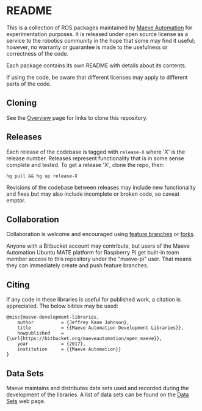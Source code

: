 # README #

This is a collection of ROS packages maintained by [Maeve Automation](https://maeveautomation.com) for
experimentation purposes. It is released under open source license as a service
to the robotics community in the hope that some may find it useful; however, no
warranty or guarantee is made to the usefulness or correctness of the code. 

Each package contains its own README with details about its contents.

If using the code, be aware that different licenses may apply to different parts
of the code.

## Cloning ##

See the [Overview](https://bitbucket.org/maeveautomation/open_maeve/overview)
page for links to clone this repository.

## Releases ##

Each release of the codebase is tagged with `release-X` where 'X' is the
release number. Releases represent functionality that is in some sense complete
and tested. To get a release 'X', clone the repo, then:

    hg pull && hg up release-X

Revisions of the codebase between releases may include new functionality and
fixes but may also include incomplete or broken code, so caveat emptor.

## Collaboration ##

Collaboration is welcome and encouraged using [feature branches](https://www.atlassian.com/git/tutorials/comparing-workflows#feature-branch-workflow) or [forks](https://www.atlassian.com/git/tutorials/comparing-workflows#forking-workflow).

Anyone with a Bitbucket account may contribute, but users of the Maeve
Automation Ubuntu MATE platform for Raspberry Pi get built-in team member
access to this repository under the "maeve-pi" user. That means they can
immediately create and push feature branches.

## Citing ##

If any code in these libraries is useful for published work, a citation is appreciated. The below bibtex may be used:

    @misc{maeve-development-libraries,
        author          = {Jeffrey Kane Johnson},
        title           = {{Maeve Automation Development Libraries}},
        howpublished    = {\url{https://bitbucket.org/maeveautomation/open_maeve}},
        year            = {2017},
        institution     = {{Maeve Automation}}
    }

## Data Sets ##

Maeve maintains and distributes data sets used and recorded during the development of the libraries. A list of data sets can be found on the [Data Sets](https://maeveautomation.com/data-sets/) web page.

